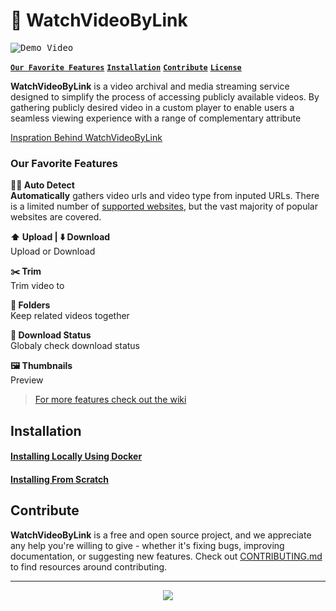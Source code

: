 # 🎥 WatchVideoByLink

<kbd><img src="./media/demo.gif" title="Demo Video"/></kbd> 


[**`Our Favorite Features`**](#our-favorite-features)
[**`Installation`**](#installation)
[**`Contribute`**](#contribute)
[**`License`**](#license)

**WatchVideoByLink** is a video archival and media streaming service designed to simplify the process of accessing publicly available videos. By gathering publicly desired video in a custom player to enable users a seamless viewing experience with a range of complementary attribute

[Inspration Behind WatchVideoByLink](https://github.com/MohamedBakoush/WatchVideoByLink/wiki#why-watchvideobylink)


### Our Favorite Features


**🕵️‍♂️ Auto Detect** \
**Automatically** gathers video urls and video type from inputed URLs.
There is a limited number of [supported websites](https://ytdl-org.github.io/youtube-dl/supportedsites.html), but the vast majority of popular websites are covered.

**⬆️ Upload | ⬇️ Download** \
Upload or Download

**✂️ Trim** \
Trim video to 

**📂 Folders** \
Keep related videos together

**🗿 Download Status** \
Globaly check download status 


**🖼 Thumbnails** \
Preview 

> [For more features check out the wiki](https://github.com/MohamedBakoush/WatchVideoByLink/wiki/Features)


## Installation  

#### [Installing Locally Using Docker](https://github.com/MohamedBakoush/WatchVideoByLink/wiki/Install-WatchVideoByLink#installing-locally-using-docker)

#### [Installing From Scratch](https://github.com/MohamedBakoush/WatchVideoByLink/wiki/Install-WatchVideoByLink#installing-from-scratch)

## Contribute
**WatchVideoByLink** is a free and open source project, and we appreciate any help you're willing to give - whether it's fixing bugs, improving documentation, or suggesting new features. Check out [CONTRIBUTING.md](CONTRIBUTING.md) to find resources around contributing.

<hr/>

<p id="user-content-license" align="center">
  <a href="https://github.com/MohamedBakoush/WatchVideoByLink/blob/master/LICENSE"><img src="https://img.shields.io/badge/LICENSE-APACHE--2.0-green?style=for-the-badge" /></a>
</p>
